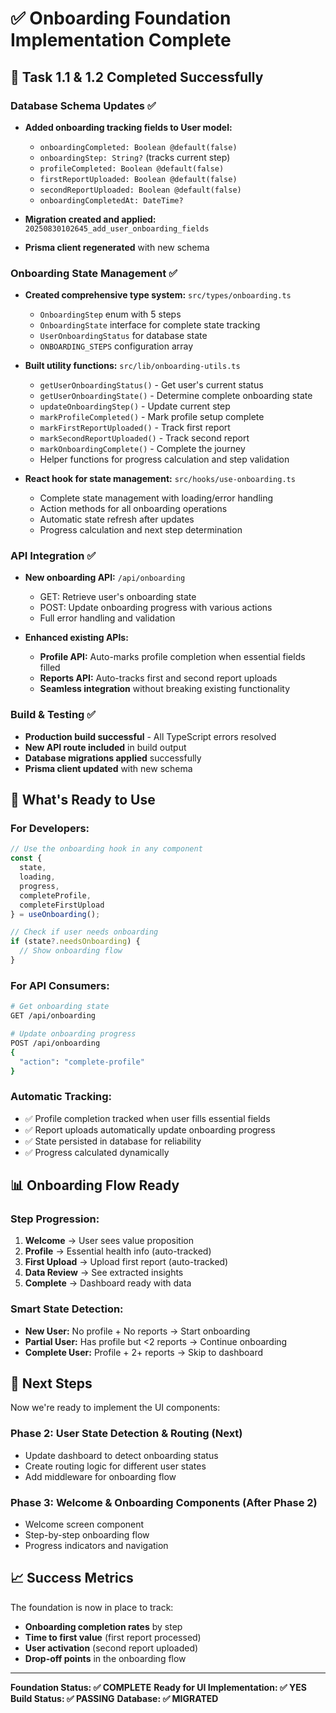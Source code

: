 # ✅ Onboarding Foundation Implementation Complete

## 🎯 **Task 1.1 & 1.2 Completed Successfully**

### **Database Schema Updates** ✅
- **Added onboarding tracking fields to User model:**
  - `onboardingCompleted: Boolean @default(false)`
  - `onboardingStep: String?` (tracks current step)
  - `profileCompleted: Boolean @default(false)`
  - `firstReportUploaded: Boolean @default(false)`
  - `secondReportUploaded: Boolean @default(false)`
  - `onboardingCompletedAt: DateTime?`

- **Migration created and applied:** `20250830102645_add_user_onboarding_fields`
- **Prisma client regenerated** with new schema

### **Onboarding State Management** ✅
- **Created comprehensive type system:** `src/types/onboarding.ts`
  - `OnboardingStep` enum with 5 steps
  - `OnboardingState` interface for complete state tracking
  - `UserOnboardingStatus` for database state
  - `ONBOARDING_STEPS` configuration array

- **Built utility functions:** `src/lib/onboarding-utils.ts`
  - `getUserOnboardingStatus()` - Get user's current status
  - `getUserOnboardingState()` - Determine complete onboarding state
  - `updateOnboardingStep()` - Update current step
  - `markProfileCompleted()` - Mark profile setup complete
  - `markFirstReportUploaded()` - Track first report
  - `markSecondReportUploaded()` - Track second report
  - `markOnboardingComplete()` - Complete the journey
  - Helper functions for progress calculation and step validation

- **React hook for state management:** `src/hooks/use-onboarding.ts`
  - Complete state management with loading/error handling
  - Action methods for all onboarding operations
  - Automatic state refresh after updates
  - Progress calculation and next step determination

### **API Integration** ✅
- **New onboarding API:** `/api/onboarding`
  - GET: Retrieve user's onboarding state
  - POST: Update onboarding progress with various actions
  - Full error handling and validation

- **Enhanced existing APIs:**
  - **Profile API:** Auto-marks profile completion when essential fields filled
  - **Reports API:** Auto-tracks first and second report uploads
  - **Seamless integration** without breaking existing functionality

### **Build & Testing** ✅
- **Production build successful** - All TypeScript errors resolved
- **New API route included** in build output
- **Database migrations applied** successfully
- **Prisma client updated** with new schema

## 🚀 **What's Ready to Use**

### **For Developers:**
```typescript
// Use the onboarding hook in any component
const { 
  state, 
  loading, 
  progress, 
  completeProfile, 
  completeFirstUpload 
} = useOnboarding();

// Check if user needs onboarding
if (state?.needsOnboarding) {
  // Show onboarding flow
}
```

### **For API Consumers:**
```bash
# Get onboarding state
GET /api/onboarding

# Update onboarding progress
POST /api/onboarding
{
  "action": "complete-profile"
}
```

### **Automatic Tracking:**
- ✅ Profile completion tracked when user fills essential fields
- ✅ Report uploads automatically update onboarding progress
- ✅ State persisted in database for reliability
- ✅ Progress calculated dynamically

## 📊 **Onboarding Flow Ready**

### **Step Progression:**
1. **Welcome** → User sees value proposition
2. **Profile** → Essential health info (auto-tracked)
3. **First Upload** → Upload first report (auto-tracked)
4. **Data Review** → See extracted insights
5. **Complete** → Dashboard ready with data

### **Smart State Detection:**
- **New User:** No profile + No reports → Start onboarding
- **Partial User:** Has profile but <2 reports → Continue onboarding
- **Complete User:** Profile + 2+ reports → Skip to dashboard

## 🎯 **Next Steps**

Now we're ready to implement the UI components:

### **Phase 2: User State Detection & Routing** (Next)
- Update dashboard to detect onboarding status
- Create routing logic for different user states
- Add middleware for onboarding flow

### **Phase 3: Welcome & Onboarding Components** (After Phase 2)
- Welcome screen component
- Step-by-step onboarding flow
- Progress indicators and navigation

## 📈 **Success Metrics**

The foundation is now in place to track:
- **Onboarding completion rates** by step
- **Time to first value** (first report processed)
- **User activation** (second report uploaded)
- **Drop-off points** in the onboarding flow

---

**Foundation Status: ✅ COMPLETE**
**Ready for UI Implementation: ✅ YES**
**Build Status: ✅ PASSING**
**Database: ✅ MIGRATED**